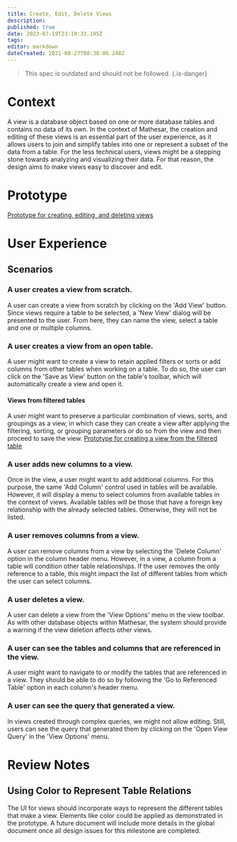 ```yaml
---
title: Create, Edit, Delete Views
description: 
published: true
date: 2023-07-19T23:19:33.195Z
tags: 
editor: markdown
dateCreated: 2021-08-27T08:38:06.248Z
---
```


> This spec is outdated and should not be followed.
{.is-danger}

# Context
A view is a database object based on one or more database tables and contains no data of its own. In the context of Mathesar, the creation and editing of these views is an essential part of the user experience, as it allows users to join and simplify tables into one or represent a subset of the data from a table. For the less technical users, views might be a stepping stone towards analyzing and visualizing their data. For that reason, the design aims to make views easy to discover and edit.

# Prototype
[Prototype for creating, editing, and deleting views](https://www.figma.com/proto/Uaf1ntcldzK2U41Jhw6vS2/Mathesar-MVP?page-id=4156%3A34396&node-id=4536%3A41534&viewport=324%2C48%2C0.76&scaling=contain&starting-point-node-id=4536%3A41534)

# User Experience
## Scenarios
### A user creates a view from scratch.
A user can create a view from scratch by clicking on the 'Add View' button. Since views require a table to be selected, a 'New View' dialog will be presented to the user. From here, they can name the view, select a table and one or multiple columns. 

### A user creates a view from an open table.
A user might want to create a view to retain applied filters or sorts or add columns from other tables when working on a table. To do so, the user can click on the 'Save as View' button on the table's toolbar, which will automatically create a view and open it.
 
#### Views from filtered tables
A user might want to preserve a particular combination of views, sorts, and groupings as a view, in which case they can create a view after applying the filtering, sorting, or grouping parameters or do so from the view and then proceed to save the view. 
[Prototype for creating a view from the filtered table](https://www.figma.com/proto/Uaf1ntcldzK2U41Jhw6vS2/Mathesar-MVP?page-id=4156%3A34396&node-id=4800%3A54681&viewport=324%2C48%2C0.79&scaling=contain&starting-point-node-id=4800%3A54681&show-proto-sidebar=1)

### A user adds new columns to a view.
Once in the view, a user might want to add additional columns. For this purpose, the same 'Add Column' control used in tables will be available. However, it will display a menu to select columns from available tables in the context of views. 
Available tables will be those that have a foreign key relationship with the already selected tables. Otherwise, they will not be listed. 

### A user removes columns from a view.
A user can remove columns from a view by selecting the 'Delete Column' option in the column header menu. However, in a view, a column from a table will condition other table relationships. If the user removes the only reference to a table, this might impact the list of different tables from which the user can select columns. 

### A user deletes a view.
A user can delete a view from the 'View Options' menu in the view toolbar. 
As with other database objects within Mathesar, the system should provide a warning if the view deletion affects other views.

### A user can see the tables and columns that are referenced in the view.
A user might want to navigate to or modify the tables that are referenced in a view. They should be able to do so by following the 'Go to Referenced Table' option in each column's header menu. 

### A user can see the query that generated a view.
In views created through complex queries, we might not allow editing. Still, users can see the query that generated them by clicking on the 'Open View Query' in the 'View Options' menu.

# Review Notes
## Using Color to Represent Table Relations
The UI for views should incorporate ways to represent the different tables that make a view. Elements like color could be applied as demonstrated in the prototype. A future document will include more details in the global document once all design issues for this milestone are completed.